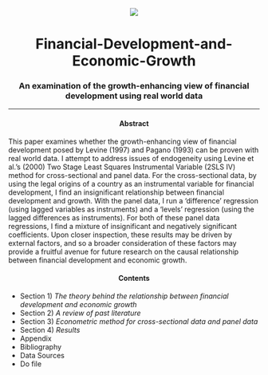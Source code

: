<p align="center">
  <img src="https://user-images.githubusercontent.com/79361165/108625347-58b73f80-7442-11eb-804c-b69d892e729e.jpg">
</p>

<h1 align="center"> Financial-Development-and-Economic-Growth </h1>

<h3 align="center"> An examination of the growth-enhancing view of financial development using real world data </h3>
<hr />


<h4 align="center"> Abstract </h4>  

This paper examines whether the growth-enhancing view of financial development posed by Levine (1997) and Pagano (1993) can be proven with real world data. I attempt to address issues of endogeneity using Levine et al.’s (2000) Two Stage Least Squares Instrumental Variable (2SLS IV) method for cross-sectional and panel data. For the cross-sectional data, by using the legal origins of a country as an instrumental variable for financial development, I find an insignificant relationship between financial development and growth. With the panel data, I run a ‘difference’ regression (using lagged variables as instruments) and a ‘levels’ regression (using the lagged differences as instruments). For both of these panel data regressions, I find a mixture of insignificant and negatively significant coefficients. Upon closer inspection, these results may be driven by external factors, and so a broader consideration of these factors may provide a fruitful avenue for future research on the causal relationship between financial development and economic growth.

<h4 align="center"> Contents </h4>  

* Section 1) *The theory behind the relationship between financial development and economic growth*   
* Section 2) *A review of past literature*  
* Section 3) *Econometric method for cross-sectional data and panel data*  
* Section 4) *Results*  
* Appendix  
* Bibliography  
* Data Sources  
* Do file  
